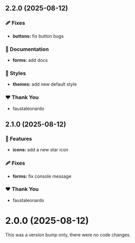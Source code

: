 ## 2.2.0 (2025-08-12)

### 🩹 Fixes

- **buttons:** fix button bugs

### 📖 Documentation

- **forms:** add docs

### 🎨 Styles

- **themes:** add new default style

### ❤️ Thank You

- faustaleonardo

## 2.1.0 (2025-08-12)

### 🚀 Features

- **icons:** add a new star icon

### 🩹 Fixes

- **forms:** fix console message

### ❤️ Thank You

- faustaleonardo

# 2.0.0 (2025-08-12)

This was a version bump only, there were no code changes.